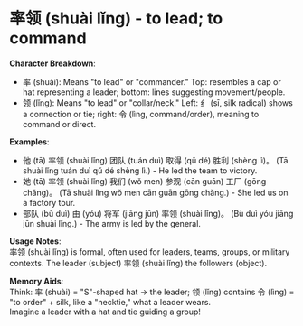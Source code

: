 # **率领 (shuài lǐng) - to lead; to command**

**Character Breakdown**:  
- 率 (shuài): Means "to lead" or "commander." Top: resembles a cap or hat representing a leader; bottom: lines suggesting movement/people.  
- 领 (lǐng): Means "to lead" or "collar/neck." Left: 纟 (sī, silk radical) shows a connection or tie; right: 令 (lìng, command/order), meaning to command or direct.

**Examples**:  
- 他 (tā) 率领 (shuài lǐng) 团队 (tuán duì) 取得 (qǔ dé) 胜利 (shèng lì)。 (Tā shuài lǐng tuán duì qǔ dé shèng lì.) - He led the team to victory.  
- 她 (tā) 率领 (shuài lǐng) 我们 (wǒ men) 参观 (cān guān) 工厂 (gōng chǎng)。 (Tā shuài lǐng wǒ men cān guān gōng chǎng.) - She led us on a factory tour.  
- 部队 (bù duì) 由 (yóu) 将军 (jiāng jūn) 率领 (shuài lǐng)。 (Bù duì yóu jiāng jūn shuài lǐng.) - The army is led by the general.

**Usage Notes**:  
率领 (shuài lǐng) is formal, often used for leaders, teams, groups, or military contexts. The leader (subject) 率领 (shuài lǐng) the followers (object).

**Memory Aids**:  
Think: 率 (shuài) = "S"-shaped hat → the leader; 领 (lǐng) contains 令 (lìng) = "to order" + silk, like a "necktie," what a leader wears.  
Imagine a leader with a hat and tie guiding a group!